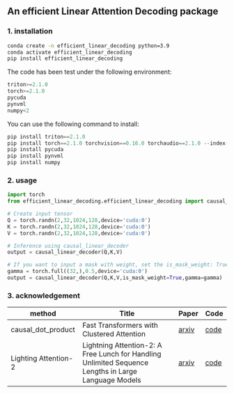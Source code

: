 ## An efficient Linear Attention Decoding package

### 1. installation

```bash
conda create -n efficient_linear_decoding python=3.9
conda activate efficient_linear_decoding
pip install efficient_linear_decoding
```

The code has been test under the following environment:
```python
triton>=2.1.0
torch>=2.1.0
pycuda
pynvml
numpy<2
```
You can use the following command to install:
```python
pip install triton==2.1.0
pip install torch==2.1.0 torchvision==0.16.0 torchaudio==2.1.0 --index-url https://download.pytorch.org/whl/cu118
pip install pycuda
pip install pynvml
pip install numpy
```

### 2. usage

```python
import torch
from efficient_linear_decoding.efficient_linear_decoding import causal_linear_decoder

# Create input tensor
Q = torch.randn(2,32,1024,128,device='cuda:0')
K = torch.randn(2,32,1024,128,device='cuda:0')
V = torch.randn(2,32,1024,128,device='cuda:0')

# Inference using causal_linear_decoder
output = causal_linear_decoder(Q,K,V)

# If you want to input a mask with weight, set the is_mask_weight: True
gamma = torch.full((32,),0.5,device='cuda:0')
output = causal_linear_decoder(Q,K,V,is_mask_weight=True,gamma=gamma)

```


### 3. acknowledgement
|method|Title|Paper|Code|
|---|---|---|---|
|causal_dot_product|Fast Transformers with Clustered Attention|[arxiv](https://arxiv.org/abs/2007.04825) |[code](https://github.com/idiap/fast-transformers/tree/master/fast_transformers/causal_product)|
|Lighting Attention-2|Lightning Attention-2: A Free Lunch for Handling Unlimited Sequence Lengths in Large Language Models|[arxiv](https://arxiv.org/abs/2401.04658)|[code](https://github.com/OpenNLPLab/lightning-attention)